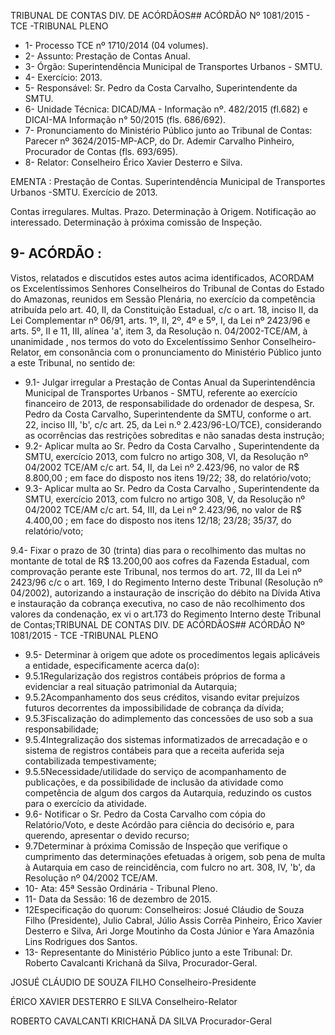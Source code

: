 TRIBUNAL DE CONTAS DIV. DE ACÓRDÃOS## ACÓRDÃO Nº 1081/2015 - TCE -TRIBUNAL PLENO

- 1- Processo TCE nº 1710/2014 (04 volumes).
- 2- Assunto: Prestação de Contas Anual.
- 3- Órgão: Superintendência Municipal de Transportes Urbanos - SMTU.
- 4- Exercício: 2013.
- 5- Responsável: Sr. Pedro da Costa Carvalho, Superintendente da SMTU.
- 6-  Unidade  Técnica: DICAD/MA  -  Informação  nº.  482/2015  (fl.682)  e  DICAI-MA  Informação n° 50/2015 (fls. 686/692).
- 7-  Pronunciamento  do Ministério Público  junto  ao Tribunal  de Contas: Parecer  nº 3624/2015-MP-ACP,  do  Dr.  Ademir  Carvalho  Pinheiro,  Procurador  de  Contas  (fls. 693/695).
- 8- Relator: Conselheiro Érico Xavier Desterro e Silva.

EMENTA :  Prestação de Contas. Superintendência Municipal de Transportes Urbanos -SMTU. Exercício de 2013.

Contas irregulares. Multas. Prazo.  Determinação à Origem. Notificação ao interessado. Determinação à próxima comissão de Inspeção.

## 9- ACÓRDÃO :

Vistos, relatados e discutidos estes autos acima identificados, ACORDAM os Excelentíssimos Senhores Conselheiros do Tribunal de Contas do Estado do Amazonas, reunidos em Sessão Plenária, no exercício da competência atribuída pelo art. 40,  II, da Constituição Estadual, c/c o art. 18, inciso II, da Lei Complementar nº 06/91, arts. 1º, II, 2º, 4º e 5º,  I,  da  Lei  nº  2423/96 e arts. 5º,  II e  11,  III,  alínea  'a',  item  3,  da  Resolução n. 04/2002-TCE/AM, à  unanimidade , nos  termos  do  voto  do  Excelentíssimo  Senhor Conselheiro-Relator, em consonância com o pronunciamento do Ministério Público junto a este Tribunal, no sentido de:

- 9.1-  Julgar  irregular a  Prestação  de  Contas  Anual  da  Superintendência Municipal de Transportes Urbanos - SMTU, referente ao exercício financeiro de 2013, de responsabilidade do ordenador de despesa, Sr. Pedro da Costa Carvalho, Superintendente  da  SMTU,  conforme  o  art.  22,  inciso  III,  'b',  c/c  art.  25,  da  Lei  n.º 2.423/96-LO/TCE), considerando as ocorrências das restrições sobreditas e não sanadas desta instrução;
- 9.2-  Aplicar  multa ao Sr.  Pedro  da  Costa  Carvalho ,  Superintendente  da SMTU, exercício 2013, com fulcro no artigo 308, VI, da Resolução nº 04/2002 TCE/AM c/c art.  54,  II,  da  Lei  nº  2.423/96,  no  valor  de R$ 8.800,00 ;  em face do disposto nos itens 19/22; 38, do relatório/voto;
- 9.3-  Aplicar  multa ao Sr.  Pedro  da  Costa  Carvalho ,  Superintendente  da SMTU, exercício 2013, com fulcro no artigo 308, V, da Resolução nº 04/2002 TCE/AM c/c art.  54,  III,  da  Lei  nº  2.423/96,  no  valor  de R$ 4.400,00 ;  em face do disposto nos itens 12/18; 23/28; 35/37, do relatório/voto;

9.4-  Fixar  o  prazo  de  30  (trinta)  dias para  o  recolhimento  das multas  no montante de total de R$ 13.200,00 aos cofres da Fazenda Estadual, com comprovação perante este Tribunal, nos termos do art. 72,  III  da  Lei  nº  2423/96 c/c o art. 169,  I do Regimento Interno deste Tribunal (Resolução nº 04/2002), autorizando a instauração de inscrição do débito na Dívida Ativa e instauração da cobrança executiva, no caso de não recolhimento  dos  valores  da  condenação, ex  vi o  art.173  do  Regimento  Interno  deste Tribunal de Contas;TRIBUNAL DE CONTAS DIV. DE ACÓRDÃOS## ACÓRDÃO Nº 1081/2015 - TCE -TRIBUNAL PLENO

- 9.5-  Determinar à  origem que  adote  os  procedimentos  legais  aplicáveis  a entidade, especificamente acerca da(o):
- 9.5.1Regularização  dos  registros  contábeis próprios de forma  a evidenciar a real situação patrimonial da Autarquia;
- 9.5.2Acompanhamento  dos  seus  créditos,  visando  evitar  prejuízos futuros decorrentes da impossibilidade de cobrança da dívida;
- 9.5.3Fiscalização do adimplemento das concessões de uso sob a sua responsabilidade;
- 9.5.4Integralização  dos  sistemas  informatizados  de  arrecadação  e  o sistema de registros contábeis para que a receita auferida seja contabilizada tempestivamente;
- 9.5.5Necessidade/utilidade do serviço de acompanhamento de publicações, e da possibilidade de inclusão da atividade como competência  de  algum  dos  cargos  da  Autarquia,  reduzindo  os  custos para o exercício da atividade.
- 9.6- Notificar o Sr. Pedro da Costa Carvalho com cópia do Relatório/Voto, e deste Acórdão para ciência do decisório e, para querendo, apresentar o devido recurso;
- 9.7Determinar à próxima Comissão  de  Inspeção que verifique o cumprimento das determinações efetuadas à origem, sob pena de multa à Autarquia em caso de reincidência, com fulcro no art. 308, IV, 'b', da Resolução nº 04/2002 TCE/AM.
- 10- Ata: 45ª Sessão Ordinária - Tribunal Pleno.
- 11- Data da Sessão: 16 de dezembro de 2015.
- 12Especificação do quorum: Conselheiros: Josué Cláudio de Souza Filho (Presidente), Julio Cabral, Júlio  Assis Corrêa Pinheiro, Érico Xavier Desterro e Silva, Ari Jorge Moutinho da Costa Júnior e Yara Amazônia Lins Rodrigues dos Santos.
- 13- Representante do Ministério Público junto a este Tribunal: Dr. Roberto Cavalcanti Krichanã da Silva, Procurador-Geral.

JOSUÉ CLÁUDIO DE SOUZA FILHO Conselheiro-Presidente

ÉRICO XAVIER DESTERRO E SILVA Conselheiro-Relator

ROBERTO CAVALCANTI KRICHANÃ DA SILVA Procurador-Geral
